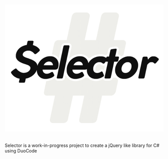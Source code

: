 # <p align="center">![Selector](https://raw.githubusercontent.com/JohnLouderback/Selector/master/Misc/logo.png)</p>
Selector is a work-in-progress project to create a jQuery like library for C# using DuoCode
